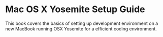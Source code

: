 Mac OS X Yosemite Setup Guide
========================

This book covers the basics of setting up development environment on a new MacBook running OSX Yosemite for a efficient coding environment.

